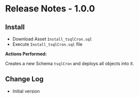 # Release Notes - 1.0.0

## Install

- Download Asset `Install_tsqlCron.sql`
- Execute `Install_tsqlCron.sql` file

**Actions Performed:**

Creates a new Schema `tsqlCron` and deploys all objects into it.

## Change Log

- Initial version
